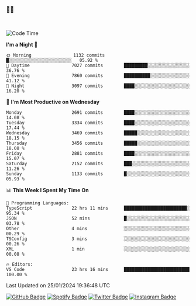 ### 🤙🍺

<!-- <a href="https://github-readme-stats.vercel.app/api?username=hzak2xx&count_private=true&show_icons=true&theme=dracula">
  <img align="center" src="https://github-readme-stats.vercel.app/api?username=hzak2xx&count_private=true&show_icons=true&theme=dracula" />
</a>
</br> -->
</br>

<!--START_SECTION:waka-->
![Code Time](http://img.shields.io/badge/Code%20Time-3%2C005%20hrs%2030%20mins-blue)

**I'm a Night 🦉** 

```text
🌞 Morning                1132 commits        █░░░░░░░░░░░░░░░░░░░░░░░░   05.92 % 
🌆 Daytime                7027 commits        █████████░░░░░░░░░░░░░░░░   36.76 % 
🌃 Evening                7860 commits        ██████████░░░░░░░░░░░░░░░   41.12 % 
🌙 Night                  3097 commits        ████░░░░░░░░░░░░░░░░░░░░░   16.20 % 
```
📅 **I'm Most Productive on Wednesday** 

```text
Monday                   2691 commits        ████░░░░░░░░░░░░░░░░░░░░░   14.08 % 
Tuesday                  3334 commits        ████░░░░░░░░░░░░░░░░░░░░░   17.44 % 
Wednesday                3469 commits        █████░░░░░░░░░░░░░░░░░░░░   18.15 % 
Thursday                 3456 commits        █████░░░░░░░░░░░░░░░░░░░░   18.08 % 
Friday                   2881 commits        ████░░░░░░░░░░░░░░░░░░░░░   15.07 % 
Saturday                 2152 commits        ███░░░░░░░░░░░░░░░░░░░░░░   11.26 % 
Sunday                   1133 commits        █░░░░░░░░░░░░░░░░░░░░░░░░   05.93 % 
```


📊 **This Week I Spent My Time On** 

```text
💬 Programming Languages: 
TypeScript               22 hrs 11 mins      ████████████████████████░   95.34 % 
JSON                     52 mins             █░░░░░░░░░░░░░░░░░░░░░░░░   03.78 % 
Other                    4 mins              ░░░░░░░░░░░░░░░░░░░░░░░░░   00.29 % 
TSConfig                 3 mins              ░░░░░░░░░░░░░░░░░░░░░░░░░   00.26 % 
XML                      1 min               ░░░░░░░░░░░░░░░░░░░░░░░░░   00.08 % 

🔥 Editors: 
VS Code                  23 hrs 16 mins      █████████████████████████   100.00 % 
```


 Last Updated on 25/01/2024 19:36:48 UTC
<!--END_SECTION:waka-->

[![GitHub Badge](https://img.shields.io/badge/GitHub-100000?style=for-the-badge&logo=github&logoColor=white)](https://github.com/hzak2xx)
[![Spotify Badge](https://img.shields.io/badge/Spotify-1ED760?&style=for-the-badge&logo=spotify&logoColor=white)](https://open.spotify.com/user/uf90s6sbbh75a1mt44clkhkvf)
[![Twitter Badge](https://img.shields.io/badge/Twitter-1DA1F2?style=for-the-badge&logo=twitter&logoColor=white)](https://twitter.com/hzak2xx)
[![Instagram Badge](https://img.shields.io/badge/Instagram-E4405F?style=for-the-badge&logo=instagram&logoColor=white)](https://www.instagram.com/hzak2xx/)
